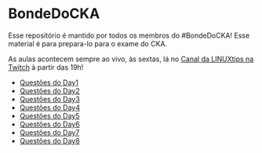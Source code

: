 # BondeDoCKA

Esse repositório é mantido por todos os membros do #BondeDoCKA!
Esse material é para prepara-lo para o exame do CKA. 

As aulas acontecem sempre
ao vivo, às sextas, lá no [Canal da LINUXtips na Twitch](https://twitch.tv/LINUXtips) à partir das 19h!

- [Questões do Day1](day1/questoes.md)
- [Questões do Day2](day2/questoes.md)
- [Questões do Day3](day3/questoes.md)
- [Questões do Day4](day4/questoes.md)
- [Questões do Day5](day5/questoes.md)
- [Questões do Day6](day6/questoes.md)
- [Questões do Day7](day7/questoes.md)
- [Questões do Day8](day8/questoes.md)
